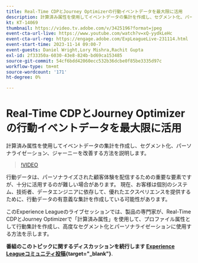 ```yaml
---
title: Real-Time CDPとJourney Optimizerの行動イベントデータを最大限に活用
description: 計算済み属性を使用してイベントデータの集計を作成し、セグメント化、パーソナライゼーション、ジャーニーを改善する方法を説明します。
kt: KT-14069
thumbnail: https://video.tv.adobe.com/v/3425196?format=jpeg
event-cta-url-live: https://www.youtube.com/watch?v=xQ-yydkLeHc
event-cta-url-reg: https://engage.adobe.com/ExpLeagueLive-231114.html
event-start-time: 2023-11-14 09:00-7
event-guests: Daniel Wright,Lory Mishra,Rachit Gupta
exl-id: 2f33350a-6030-43e8-824b-bd69ca153485
source-git-commit: 54cf6bdd42060ecc532b36dcbe0f85be3335d97c
workflow-type: tm+mt
source-wordcount: '171'
ht-degree: 0%

---
```


# Real-Time CDPとJourney Optimizerの行動イベントデータを最大限に活用

計算済み属性を使用してイベントデータの集計を作成し、セグメント化、パーソナライゼーション、ジャーニーを改善する方法を説明します。

>[!VIDEO](https://video.tv.adobe.com/v/3425196/?quality=12&learn=on)

行動データは、パーソナライズされた顧客体験を配信するための重要な要素ですが、十分に活用するのが難しい場合があります。 現在、お客様は個別のシステム、技術者、データエンジニアに依存して、優れたエクスペリエンスを提供するために、行動データの有意義な集計を作成している可能性があります。

このExperience Leagueのライブセッションでは、製品の専門家が、Real-Time CDPとJourney Optimizerで「計算済み属性」を使用して、プロファイル属性として行動集計を作成し、高度なセグメント化とパーソナライゼーションに使用する方法を示します。

**番組のこのトピックに関するディスカッションを続行します [Experience Leagueコミュニティ投稿](https://experienceleaguecommunities.adobe.com/t5/real-time-customer-data-platform/experience-league-live-post-session-discussion-get-the-most-from/m-p/633722#M5){target="_blank"}**.
